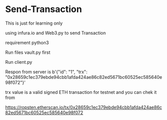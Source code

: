 # Send-Transaction
This is just for learning only

using infura.io and Web3.py to send Transaction

requirement python3

Run files vault.py first

Run client.py

Respon from server is b'{"id": "1", "trx": "0x28659c1ec379ebde94cbb1afda424ae86c82ed5671bc60525ec585640e98f072"}'

trx value is a valid signed ETH transaction for testnet and you can chek it from

https://ropsten.etherscan.io/tx/0x28659c1ec379ebde94cbb1afda424ae86c82ed5671bc60525ec585640e98f072
